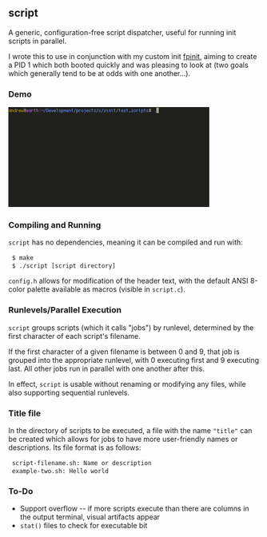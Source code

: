 ## script

A generic, configuration-free script dispatcher, useful for running init scripts in parallel.

I wrote this to use in conjunction with my custom init [fpinit](https://github.com/Cubified/fpinit), aiming to create a PID 1 which both booted quickly and was pleasing to look at (two goals which generally tend to be at odds with one another...).

### Demo

![demo.gif](https://github.com/Cubified/script/blob/master/demo.gif)

### Compiling and Running

`script` has no dependencies, meaning it can be compiled and run with:

     $ make
     $ ./script [script directory]

`config.h` allows for modification of the header text, with the default ANSI 8-color palette available as macros (visible in `script.c`).

### Runlevels/Parallel Execution

`script` groups scripts (which it calls "jobs") by runlevel, determined by the first character of each script's filename.

If the first character of a given filename is between 0 and 9, that job is grouped into the appropriate runlevel, with 0 executing first and 9 executing last.  All other jobs run in parallel with one another after this.

In effect, `script` is usable without renaming or modifying any files, while also supporting sequential runlevels.

### Title file

In the directory of scripts to be executed, a file with the name `"title"` can be created which allows for jobs to have more user-friendly names or descriptions.  Its file format is as follows:

     script-filename.sh: Name or description
     example-two.sh: Hello world

### To-Do

- Support overflow -- if more scripts execute than there are columns in the output terminal, visual artifacts appear
- `stat()` files to check for executable bit
